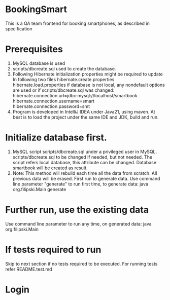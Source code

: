 # BookingSmart
This is a QA team frontend for booking smartphones, as described in specification

# Prerequisites
1. MySQL database is used
2. scripts/dbcreate.sql used to create the database.
3. Following Hibernate initialization properties might be required to update
     In following two files
        hibernate.create.properties
        hibernate.load.properties
     if database is not local, any nondefault options are used or if scripts/dbcreate.sql was changed:
        hibernate.connection.url=jdbc:mysql://localhost/smartbook
        hibernate.connection.username=smart
        hibernate.connection.password=smt
4.  Program is developed in IntelliJ IDEA under Java21, using maven.
       At best is to load the project under the same IDE and JDK, build and run.

# Initialize database first.
1. MySQL script scripts/dbcreate.sql under a privileged user in MySQL.
     scripts/dbcreate.sql to be changed if needed, but not needed.
     The script refers local database, this attribute can be changed.
     Database smartbook will be created as result.
2. Note: This method will rebuild each time all the data from scratch. All previous data will be erased.
   First run to generate data. Use command line parameter "generate" to run first time, to generate data:
       java org.filipski.Main generate
# Further run, use the existing data
Use command line parameter to run any time, on generated data:
       java org.filipski.Main

# If tests required to run
Skip to next section if no tests required to be executed.
For running tests refer README.test.md


# Login
